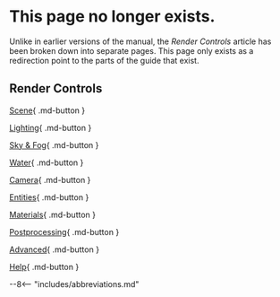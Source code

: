 # This page no longer exists.

Unlike in earlier versions of the manual, the *Render Controls* article has been broken down  into separate pages. This page only exists as a redirection point to the parts of the guide that exist.

## Render Controls

[Scene](../scene){ .md-button }

[Lighting](../lighting){ .md-button }

[Sky & Fog](../sky_and_fog){ .md-button }

[Water](../water){ .md-button }

[Camera](../camera){ .md-button }

[Entities](../entities){ .md-button }

[Materials](../materials){ .md-button }

[Postprocessing](../postprocessing){ .md-button }

[Advanced](../advanced){ .md-button }

[Help](../help){ .md-button }

--8<-- "includes/abbreviations.md"
